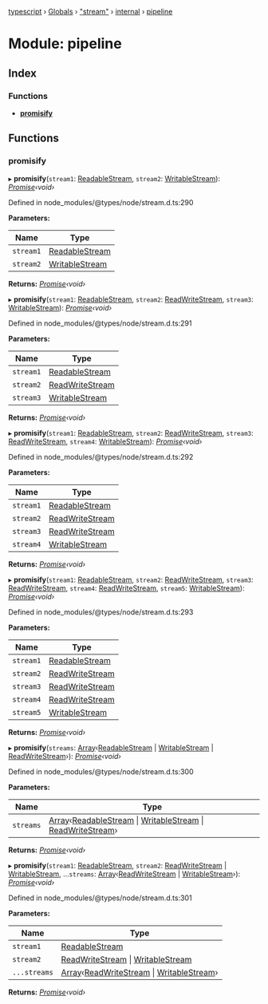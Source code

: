 [typescript](../README.md) › [Globals](../globals.md) › ["stream"](_stream_.md) › [internal](../classes/_stream_.internal.md) › [pipeline](_stream_.internal.pipeline.md)

# Module: pipeline

## Index

### Functions

* [__promisify__](_stream_.internal.pipeline.md#__promisify__)

## Functions

###  __promisify__

▸ **__promisify__**(`stream1`: [ReadableStream](../interfaces/nodejs.readablestream.md), `stream2`: [WritableStream](../interfaces/nodejs.writablestream.md)): *[Promise](../interfaces/promise.md)‹void›*

Defined in node_modules/@types/node/stream.d.ts:290

**Parameters:**

Name | Type |
------ | ------ |
`stream1` | [ReadableStream](../interfaces/nodejs.readablestream.md) |
`stream2` | [WritableStream](../interfaces/nodejs.writablestream.md) |

**Returns:** *[Promise](../interfaces/promise.md)‹void›*

▸ **__promisify__**(`stream1`: [ReadableStream](../interfaces/nodejs.readablestream.md), `stream2`: [ReadWriteStream](../interfaces/nodejs.readwritestream.md), `stream3`: [WritableStream](../interfaces/nodejs.writablestream.md)): *[Promise](../interfaces/promise.md)‹void›*

Defined in node_modules/@types/node/stream.d.ts:291

**Parameters:**

Name | Type |
------ | ------ |
`stream1` | [ReadableStream](../interfaces/nodejs.readablestream.md) |
`stream2` | [ReadWriteStream](../interfaces/nodejs.readwritestream.md) |
`stream3` | [WritableStream](../interfaces/nodejs.writablestream.md) |

**Returns:** *[Promise](../interfaces/promise.md)‹void›*

▸ **__promisify__**(`stream1`: [ReadableStream](../interfaces/nodejs.readablestream.md), `stream2`: [ReadWriteStream](../interfaces/nodejs.readwritestream.md), `stream3`: [ReadWriteStream](../interfaces/nodejs.readwritestream.md), `stream4`: [WritableStream](../interfaces/nodejs.writablestream.md)): *[Promise](../interfaces/promise.md)‹void›*

Defined in node_modules/@types/node/stream.d.ts:292

**Parameters:**

Name | Type |
------ | ------ |
`stream1` | [ReadableStream](../interfaces/nodejs.readablestream.md) |
`stream2` | [ReadWriteStream](../interfaces/nodejs.readwritestream.md) |
`stream3` | [ReadWriteStream](../interfaces/nodejs.readwritestream.md) |
`stream4` | [WritableStream](../interfaces/nodejs.writablestream.md) |

**Returns:** *[Promise](../interfaces/promise.md)‹void›*

▸ **__promisify__**(`stream1`: [ReadableStream](../interfaces/nodejs.readablestream.md), `stream2`: [ReadWriteStream](../interfaces/nodejs.readwritestream.md), `stream3`: [ReadWriteStream](../interfaces/nodejs.readwritestream.md), `stream4`: [ReadWriteStream](../interfaces/nodejs.readwritestream.md), `stream5`: [WritableStream](../interfaces/nodejs.writablestream.md)): *[Promise](../interfaces/promise.md)‹void›*

Defined in node_modules/@types/node/stream.d.ts:293

**Parameters:**

Name | Type |
------ | ------ |
`stream1` | [ReadableStream](../interfaces/nodejs.readablestream.md) |
`stream2` | [ReadWriteStream](../interfaces/nodejs.readwritestream.md) |
`stream3` | [ReadWriteStream](../interfaces/nodejs.readwritestream.md) |
`stream4` | [ReadWriteStream](../interfaces/nodejs.readwritestream.md) |
`stream5` | [WritableStream](../interfaces/nodejs.writablestream.md) |

**Returns:** *[Promise](../interfaces/promise.md)‹void›*

▸ **__promisify__**(`streams`: [Array](../interfaces/regexpmatcharray.md#array)‹[ReadableStream](../interfaces/nodejs.readablestream.md) | [WritableStream](../interfaces/nodejs.writablestream.md) | [ReadWriteStream](../interfaces/nodejs.readwritestream.md)›): *[Promise](../interfaces/promise.md)‹void›*

Defined in node_modules/@types/node/stream.d.ts:300

**Parameters:**

Name | Type |
------ | ------ |
`streams` | [Array](../interfaces/regexpmatcharray.md#array)‹[ReadableStream](../interfaces/nodejs.readablestream.md) &#124; [WritableStream](../interfaces/nodejs.writablestream.md) &#124; [ReadWriteStream](../interfaces/nodejs.readwritestream.md)› |

**Returns:** *[Promise](../interfaces/promise.md)‹void›*

▸ **__promisify__**(`stream1`: [ReadableStream](../interfaces/nodejs.readablestream.md), `stream2`: [ReadWriteStream](../interfaces/nodejs.readwritestream.md) | [WritableStream](../interfaces/nodejs.writablestream.md), ...`streams`: [Array](../interfaces/regexpmatcharray.md#array)‹[ReadWriteStream](../interfaces/nodejs.readwritestream.md) | [WritableStream](../interfaces/nodejs.writablestream.md)›): *[Promise](../interfaces/promise.md)‹void›*

Defined in node_modules/@types/node/stream.d.ts:301

**Parameters:**

Name | Type |
------ | ------ |
`stream1` | [ReadableStream](../interfaces/nodejs.readablestream.md) |
`stream2` | [ReadWriteStream](../interfaces/nodejs.readwritestream.md) &#124; [WritableStream](../interfaces/nodejs.writablestream.md) |
`...streams` | [Array](../interfaces/regexpmatcharray.md#array)‹[ReadWriteStream](../interfaces/nodejs.readwritestream.md) &#124; [WritableStream](../interfaces/nodejs.writablestream.md)› |

**Returns:** *[Promise](../interfaces/promise.md)‹void›*
